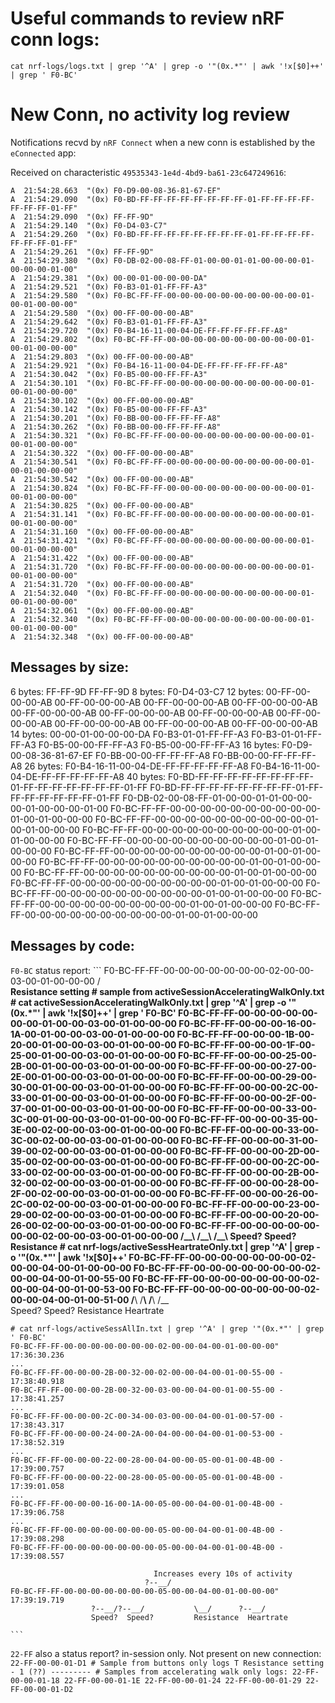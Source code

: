 # Useful commands to review nRF conn logs:

```
cat nrf-logs/logs.txt | grep '^A' | grep -o '"(0x.*"' | awk '!x[$0]++' | grep ' F0-BC'
```

# New Conn, no activity log review

Notifications recvd by `nRF Connect` when a new conn is established by the
`eConnected` app:

Received on characteristic `49535343-1e4d-4bd9-ba61-23c647249616`:

```
A  21:54:28.663  "(0x) F0-D9-00-08-36-81-67-EF"
A  21:54:29.090  "(0x) F0-BD-FF-FF-FF-FF-FF-FF-FF-FF-01-FF-FF-FF-FF-FF-FF-FF-01-FF"
A  21:54:29.090  "(0x) FF-FF-9D"
A  21:54:29.140  "(0x) F0-D4-03-C7"
A  21:54:29.260  "(0x) F0-BD-FF-FF-FF-FF-FF-FF-FF-FF-01-FF-FF-FF-FF-FF-FF-FF-01-FF"
A  21:54:29.261  "(0x) FF-FF-9D"
A  21:54:29.380  "(0x) F0-DB-02-00-08-FF-01-00-00-01-01-00-00-00-01-00-00-00-01-00"
A  21:54:29.381  "(0x) 00-00-01-00-00-00-DA"
A  21:54:29.521  "(0x) F0-B3-01-01-FF-FF-A3"
A  21:54:29.580  "(0x) F0-BC-FF-FF-00-00-00-00-00-00-00-00-00-00-01-00-01-00-00-00"
A  21:54:29.580  "(0x) 00-FF-00-00-00-AB"
A  21:54:29.642  "(0x) F0-B3-01-01-FF-FF-A3"
A  21:54:29.720  "(0x) F0-B4-16-11-00-04-DE-FF-FF-FF-FF-FF-A8"
A  21:54:29.802  "(0x) F0-BC-FF-FF-00-00-00-00-00-00-00-00-00-00-01-00-01-00-00-00"
A  21:54:29.803  "(0x) 00-FF-00-00-00-AB"
A  21:54:29.921  "(0x) F0-B4-16-11-00-04-DE-FF-FF-FF-FF-FF-A8"
A  21:54:30.042  "(0x) F0-B5-00-00-FF-FF-A3"
A  21:54:30.101  "(0x) F0-BC-FF-FF-00-00-00-00-00-00-00-00-00-00-01-00-01-00-00-00"
A  21:54:30.102  "(0x) 00-FF-00-00-00-AB"
A  21:54:30.142  "(0x) F0-B5-00-00-FF-FF-A3"
A  21:54:30.201  "(0x) F0-BB-00-00-FF-FF-FF-A8"
A  21:54:30.262  "(0x) F0-BB-00-00-FF-FF-FF-A8"
A  21:54:30.321  "(0x) F0-BC-FF-FF-00-00-00-00-00-00-00-00-00-00-01-00-01-00-00-00"
A  21:54:30.322  "(0x) 00-FF-00-00-00-AB"
A  21:54:30.541  "(0x) F0-BC-FF-FF-00-00-00-00-00-00-00-00-00-00-01-00-01-00-00-00"
A  21:54:30.542  "(0x) 00-FF-00-00-00-AB"
A  21:54:30.824  "(0x) F0-BC-FF-FF-00-00-00-00-00-00-00-00-00-00-01-00-01-00-00-00"
A  21:54:30.825  "(0x) 00-FF-00-00-00-AB"
A  21:54:31.141  "(0x) F0-BC-FF-FF-00-00-00-00-00-00-00-00-00-00-01-00-01-00-00-00"
A  21:54:31.160  "(0x) 00-FF-00-00-00-AB"
A  21:54:31.421  "(0x) F0-BC-FF-FF-00-00-00-00-00-00-00-00-00-00-01-00-01-00-00-00"
A  21:54:31.422  "(0x) 00-FF-00-00-00-AB"
A  21:54:31.720  "(0x) F0-BC-FF-FF-00-00-00-00-00-00-00-00-00-00-01-00-01-00-00-00"
A  21:54:31.720  "(0x) 00-FF-00-00-00-AB"
A  21:54:32.040  "(0x) F0-BC-FF-FF-00-00-00-00-00-00-00-00-00-00-01-00-01-00-00-00"
A  21:54:32.061  "(0x) 00-FF-00-00-00-AB"
A  21:54:32.340  "(0x) F0-BC-FF-FF-00-00-00-00-00-00-00-00-00-00-01-00-01-00-00-00"
A  21:54:32.348  "(0x) 00-FF-00-00-00-AB"
```

## Messages by size:

6 bytes:
    FF-FF-9D
    FF-FF-9D
8 bytes:
    F0-D4-03-C7
12 bytes:
    00-FF-00-00-00-AB
    00-FF-00-00-00-AB
    00-FF-00-00-00-AB
    00-FF-00-00-00-AB
    00-FF-00-00-00-AB
    00-FF-00-00-00-AB
    00-FF-00-00-00-AB
    00-FF-00-00-00-AB
    00-FF-00-00-00-AB
    00-FF-00-00-00-AB
    00-FF-00-00-00-AB
14 bytes:
    00-00-01-00-00-00-DA
    F0-B3-01-01-FF-FF-A3
    F0-B3-01-01-FF-FF-A3
    F0-B5-00-00-FF-FF-A3
    F0-B5-00-00-FF-FF-A3
16 bytes:
    F0-D9-00-08-36-81-67-EF
    F0-BB-00-00-FF-FF-FF-A8
    F0-BB-00-00-FF-FF-FF-A8
26 bytes:
    F0-B4-16-11-00-04-DE-FF-FF-FF-FF-FF-A8
    F0-B4-16-11-00-04-DE-FF-FF-FF-FF-FF-A8
40 bytes:
    F0-BD-FF-FF-FF-FF-FF-FF-FF-FF-01-FF-FF-FF-FF-FF-FF-FF-01-FF
    F0-BD-FF-FF-FF-FF-FF-FF-FF-FF-01-FF-FF-FF-FF-FF-FF-FF-01-FF
    F0-DB-02-00-08-FF-01-00-00-01-01-00-00-00-01-00-00-00-01-00
    F0-BC-FF-FF-00-00-00-00-00-00-00-00-00-00-01-00-01-00-00-00
    F0-BC-FF-FF-00-00-00-00-00-00-00-00-00-00-01-00-01-00-00-00
    F0-BC-FF-FF-00-00-00-00-00-00-00-00-00-00-01-00-01-00-00-00
    F0-BC-FF-FF-00-00-00-00-00-00-00-00-00-00-01-00-01-00-00-00
    F0-BC-FF-FF-00-00-00-00-00-00-00-00-00-00-01-00-01-00-00-00
    F0-BC-FF-FF-00-00-00-00-00-00-00-00-00-00-01-00-01-00-00-00
    F0-BC-FF-FF-00-00-00-00-00-00-00-00-00-00-01-00-01-00-00-00
    F0-BC-FF-FF-00-00-00-00-00-00-00-00-00-00-01-00-01-00-00-00
    F0-BC-FF-FF-00-00-00-00-00-00-00-00-00-00-01-00-01-00-00-00
    F0-BC-FF-FF-00-00-00-00-00-00-00-00-00-00-01-00-01-00-00-00
    F0-BC-FF-FF-00-00-00-00-00-00-00-00-00-00-01-00-01-00-00-00

## Messages by code:

`F0-BC` status report:
    ```
    F0-BC-FF-FF-00-00-00-00-00-00-00-02-00-00-03-00-01-00-00-00
                                             /__\
                                            Resistance setting
    # sample from activeSessionAcceleratingWalkOnly.txt
    # cat activeSessionAcceleratingWalkOnly.txt | grep '^A' | grep -o '"(0x.*"' | awk '!x[$0]++' | grep ' F0-BC'
    F0-BC-FF-FF-00-00-00-00-00-00-00-01-00-00-03-00-01-00-00-00
    F0-BC-FF-FF-00-00-00-16-00-1A-00-01-00-00-03-00-01-00-00-00
    F0-BC-FF-FF-00-00-00-1B-00-20-00-01-00-00-03-00-01-00-00-00
    F0-BC-FF-FF-00-00-00-1F-00-25-00-01-00-00-03-00-01-00-00-00
    F0-BC-FF-FF-00-00-00-25-00-2B-00-01-00-00-03-00-01-00-00-00
    F0-BC-FF-FF-00-00-00-27-00-2E-00-01-00-00-03-00-01-00-00-00
    F0-BC-FF-FF-00-00-00-29-00-30-00-01-00-00-03-00-01-00-00-00
    F0-BC-FF-FF-00-00-00-2C-00-33-00-01-00-00-03-00-01-00-00-00
    F0-BC-FF-FF-00-00-00-2F-00-37-00-01-00-00-03-00-01-00-00-00
    F0-BC-FF-FF-00-00-00-33-00-3C-00-01-00-00-03-00-01-00-00-00
    F0-BC-FF-FF-00-00-00-35-00-3E-00-02-00-00-03-00-01-00-00-00
    F0-BC-FF-FF-00-00-00-33-00-3C-00-02-00-00-03-00-01-00-00-00
    F0-BC-FF-FF-00-00-00-31-00-39-00-02-00-00-03-00-01-00-00-00
    F0-BC-FF-FF-00-00-00-2D-00-35-00-02-00-00-03-00-01-00-00-00
    F0-BC-FF-FF-00-00-00-2C-00-33-00-02-00-00-03-00-01-00-00-00
    F0-BC-FF-FF-00-00-00-2B-00-32-00-02-00-00-03-00-01-00-00-00
    F0-BC-FF-FF-00-00-00-28-00-2F-00-02-00-00-03-00-01-00-00-00
    F0-BC-FF-FF-00-00-00-26-00-2C-00-02-00-00-03-00-01-00-00-00
    F0-BC-FF-FF-00-00-00-23-00-29-00-02-00-00-03-00-01-00-00-00
    F0-BC-FF-FF-00-00-00-20-00-26-00-02-00-00-03-00-01-00-00-00
    F0-BC-FF-FF-00-00-00-00-00-00-00-02-00-00-03-00-01-00-00-00
                        /__\  /__\           /__\
                      Speed?  Speed?         Resistance
    # cat nrf-logs/activeSessHeartrateOnly.txt | grep '^A' | grep -o '"(0x.*"' | awk '!x[$0]++'
    F0-BC-FF-FF-00-00-00-00-00-00-00-02-00-00-04-00-01-00-00-00
    F0-BC-FF-FF-00-00-00-00-00-00-00-02-00-00-04-00-01-00-55-00
    F0-BC-FF-FF-00-00-00-00-00-00-00-02-00-00-04-00-01-00-53-00
    F0-BC-FF-FF-00-00-00-00-00-00-00-02-00-00-04-00-01-00-51-00
                        /__\  /__\           /__\        /__\
                      Speed?  Speed?         Resistance  Heartrate

    # cat nrf-logs/activeSessAllIn.txt | grep '^A' | grep '"(0x.*"' | grep ' F0-BC'
    F0-BC-FF-FF-00-00-00-00-00-00-00-02-00-00-04-00-01-00-00-00" 17:36:30.236
    ...
    F0-BC-FF-FF-00-00-00-2B-00-32-00-02-00-00-04-00-01-00-55-00 - 17:38:40.918
    F0-BC-FF-FF-00-00-00-2B-00-32-00-03-00-00-04-00-01-00-55-00 - 17:38:41.257
    ...
    F0-BC-FF-FF-00-00-00-2C-00-34-00-03-00-00-04-00-01-00-57-00 - 17:38:43.317
    F0-BC-FF-FF-00-00-00-24-00-2A-00-04-00-00-04-00-01-00-53-00 - 17:38:52.319
    ...
    F0-BC-FF-FF-00-00-00-22-00-28-00-04-00-00-05-00-01-00-4B-00 - 17:39:00.757
    F0-BC-FF-FF-00-00-00-22-00-28-00-05-00-00-05-00-01-00-4B-00 - 17:39:01.058
    ...
    F0-BC-FF-FF-00-00-00-16-00-1A-00-05-00-00-04-00-01-00-4B-00 - 17:39:06.758
    ...
    F0-BC-FF-FF-00-00-00-00-00-00-00-05-00-00-04-00-01-00-4B-00 - 17:39:08.298
    F0-BC-FF-FF-00-00-00-00-00-00-00-05-00-00-04-00-01-00-4B-00 - 17:39:08.557

                                    Increases every 10s of activity
                                  ?--__/
    F0-BC-FF-FF-00-00-00-00-00-00-00-05-00-00-04-00-01-00-00-00" 17:39:19.719
                      ?--__/?--__/           \__/      ?--__/
                      Speed?  Speed?         Resistance  Heartrate

    ```

`22-FF` also a status report? in-session only. Not present on new connection:
    ```
    22-FF-00-00-01-D1 # Sample from buttons only logs
                    T
                    Resistance setting - 1 (??)
    ---------
    # Samples from accelerating walk only logs:
    22-FF-00-00-01-18
    22-FF-00-00-01-1E
    22-FF-00-00-01-24
    22-FF-00-00-01-29
    22-FF-00-00-01-D2
    ```
